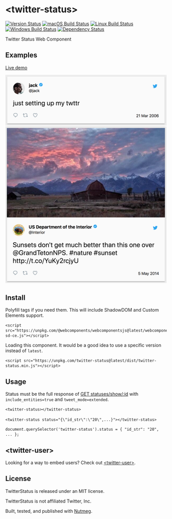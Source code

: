 &lt;twitter-status&gt;
====

[![Version Status](https://img.shields.io/npm/v/twitter-status.svg?style=flat&label=version&colorB=4bc524)](https://npmjs.com/package/twitter-status)
[![macOS Build Status](https://img.shields.io/circleci/project/github/abraham/twitter-status.svg?style=flat&label=macos)](https://circleci.com/gh/abraham/twitter-status)
[![Linux Build Status](https://img.shields.io/travis/abraham/twitter-status.svg?style=flat&label=linux)](https://travis-ci.org/abraham/twitter-status)
[![Windows Build Status](https://img.shields.io/appveyor/ci/abraham/twitter-status.svg?style=flat&label=windows)](https://ci.appveyor.com/project/abraham/twitter-status)
[![Dependency Status](https://david-dm.org/abraham/twitter-status.svg?style=flat)](https://david-dm.org/abraham/twitter-status)

Twitter Status Web Component

Examples
----

[Live demo](https://codepen.io/abrahamwilliams/pen/eyLLWy)

![Example](/images/simple.png)
![Example with image](/images/image.png)

Install
----

Polyfill tags if you need them. This will include ShadowDOM and Custom Elements support.

```
<script src="https://unpkg.com/@webcomponents/webcomponentsjs@latest/webcomponents-sd-ce.js"></script>
```

Loading this component. It would be a good idea to use a specific version instead of `latest`.

```
<script src="https://unpkg.com/twitter-status@latest/dist/twitter-status.min.js"></script>
```

Usage
----

Status must be the full response of [GET statuses/show/:id](https://developer.twitter.com/en/docs/tweets/post-and-engage/api-reference/get-statuses-show-id) with `include_entities=true` and `tweet_mode=extended`.

```
<twitter-status></twitter-status>

<twitter-status status="{\"id_str\":\"20\",...}"></twitter-status>
```

```
document.querySelector('twitter-status').status = { "id_str": "20", ... };

```

&lt;twitter-user&gt;
----

Looking for a way to embed users? Check out [&lt;twitter-user&gt;](https://github.com/abraham/twitter-user).

License
----

TwitterStatus is released under an MIT license.

TwitterStatus is not affiliated Twitter, Inc.

Built, tested, and published with [Nutmeg](https://nutmeg.tools).
